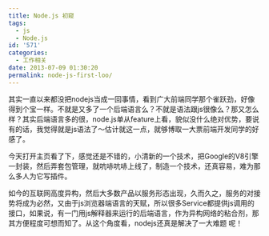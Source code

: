 ```yaml
---
title: Node.js 初窥
tags:
  - js
  - Node.js
id: '571'
categories:
  - 工作相关
date: 2013-07-09 01:30:20
permalink: node-js-first-loo/
---
```


其实一直以来都没把nodejs当成一回事情，看到广大前端同学那个雀跃劲，好像得到个宝一样。不就是又多了一个后端语言么？不就是语法跟js很像么？那又怎么样？其实后端语言多的很，node.js单从feature上看，貌似没什么绝对优势，要说有的话，我觉得就是js语法了～估计就这一点，就够博取一大票前端开发同学的好感了。

今天打开主页看了下，感觉还是不错的，小清新的一个技术，把Google的V8引擎一封装，然后弄套包管理，就吭哧吭哧上线了，制造一个技术，还真容易，难为那么多人为它写插件。

如今的互联网高度异构，然后大多数产品以服务形态出现，久而久之，服务的对接势将成为必然，又由于js浏览器端语言的天赋，所以很多Service都提供js调用的接口，如果说，有一门用js解释器来运行的后端语言，作为异构网络的粘合剂，那其方便程度可想而知了。从这个角度看，nodejs还真是解决了一大难题 呢！